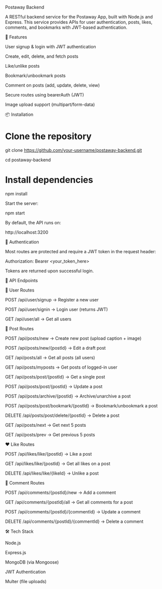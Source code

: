 Postaway Backend

A RESTful backend service for the Postaway App, built with Node.js and Express.
This service provides APIs for user authentication, posts, likes, comments, and bookmarks with JWT-based authentication.

🚀 Features

User signup & login with JWT authentication

Create, edit, delete, and fetch posts

Like/unlike posts

Bookmark/unbookmark posts

Comment on posts (add, update, delete, view)

Secure routes using bearerAuth (JWT)

Image upload support (multipart/form-data)

📦 Installation
# Clone the repository
git clone https://github.com/your-username/postaway-backend.git

cd postaway-backend

# Install dependencies
npm install


Start the server:

npm start


By default, the API runs on:

http://localhost:3200

🔑 Authentication

Most routes are protected and require a JWT token in the request header:

Authorization: Bearer <your_token_here>


Tokens are returned upon successful login.

📖 API Endpoints

👤 User Routes

POST /api/user/signup → Register a new user

POST /api/user/signin → Login user (returns JWT)

GET /api/user/all → Get all users

📝 Post Routes

POST /api/posts/new → Create new post (upload caption + image)

POST /api/posts/new/{postId} → Edit a draft post

GET /api/posts/all → Get all posts (all users)

GET /api/posts/myposts → Get posts of logged-in user

GET /api/posts/post/{postId} → Get a single post

POST /api/posts/post/{postId} → Update a post

POST /api/posts/archive/{postId} → Archive/unarchive a post

POST /api/posts/post/bookmark/{postId} → Bookmark/unbookmark a post

DELETE /api/posts/post/delete/{postId} → Delete a post

GET /api/posts/next → Get next 5 posts

GET /api/posts/prev → Get previous 5 posts

❤️ Like Routes

POST /api/likes/like/{postId} → Like a post

GET /api/likes/like/{postId} → Get all likes on a post

DELETE /api/likes/like/{likeId} → Unlike a post

💬 Comment Routes

POST /api/comments/{postId}/new → Add a comment

GET /api/comments/{postId}/all → Get all comments for a post

POST /api/comments/{postId}/{commentId} → Update a comment

DELETE /api/comments/{postId}/{commentId} → Delete a comment

🛠 Tech Stack

Node.js

Express.js

MongoDB (via Mongoose)

JWT Authentication

Multer (file uploads)

